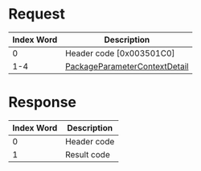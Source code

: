 # Request

| Index Word | Description                                                                               |
|------------|-------------------------------------------------------------------------------------------|
| 0          | Header code \[0x003501C0\]                                                                |
| 1-4        | [PackageParameterContextDetail](Camera_Services#PackageParameterContextDetail "wikilink") |

# Response

| Index Word | Description |
|------------|-------------|
| 0          | Header code |
| 1          | Result code |
